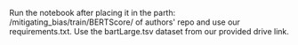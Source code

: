 Run the notebook after placing it in the parth: /mitigating_bias/train/BERTScore/ of authors' repo and use our requirements.txt. 
Use the bartLarge.tsv dataset from our provided drive link.
